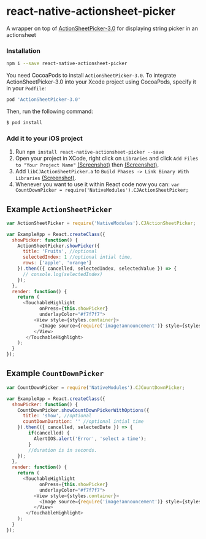 # react-native-actionsheet-picker

A wrapper on top of [ActionSheetPicker-3.0](https://github.com/skywinder/ActionSheetPicker-3.0) for displaying string picker in an actionsheet

### Installation

```bash
npm i --save react-native-actionsheet-picker
```

You need CocoaPods to install `ActionSheetPicker-3.0`.
To integrate ActionSheetPicker-3.0 into your Xcode project using CocoaPods, specify it in your `Podfile`:

```ruby
pod 'ActionSheetPicker-3.0'
```

Then, run the following command:

```bash
$ pod install
```


### Add it to your iOS project

1. Run `npm install react-native-actionsheet-picker --save`
2. Open your project in XCode, right click on `Libraries` and click `Add
   Files to "Your Project Name"` [(Screenshot)](http://url.brentvatne.ca/jQp8) then [(Screenshot)](http://url.brentvatne.ca/1gqUD).
3. Add `libCJActionSheetPicker.a` to `Build Phases -> Link Binary With Libraries`
   [(Screenshot)](http://url.brentvatne.ca/17Xfe).
4. Whenever you want to use it within React code now you can: `var CountDownPicker = require('NativeModules').CJActionSheetPicker;`


## Example `ActionSheetPicker`
```javascript
var ActionSheetPicker = require('NativeModules').CJActionSheetPicker;

var ExampleApp = React.createClass({
  showPicker: function() {
    ActionSheetPicker.showPicker({
      title: 'Fruits', //optional
      selectedIndex: 1 //optional intial time,
      rows: ['apple', 'orange']
    }).then(({ cancelled, selectedIndex, selectedValue }) => {
      // console.log(selectedIndex)
    });
  },  
  render: function() {
    return (
      <TouchableHighlight
            onPress={this.showPicker}
            underlayColor="#f7f7f7">
	      <View style={styles.container}>
	        <Image source={require('image!announcement')} style={styles.image} />
	      </View>
	   </TouchableHighlight>
    );
  }
});
```


## Example `CountDownPicker`
```javascript
var CountDownPicker = require('NativeModules').CJCountDownPicker;

var ExampleApp = React.createClass({
  showPicker: function() {
    CountDownPicker.showCountDownPickerWithOptions({
      title: 'show', //optional
      countDownDuration: '' //optional intial time
    }).then(({ cancelled, selectedDate }) => {
        if(cancelled) {
          AlertIOS.alert('Error', 'select a time');
        }
        //duration is in seconds.
    });
  },  
  render: function() {
    return (
      <TouchableHighlight
            onPress={this.showPicker}
            underlayColor="#f7f7f7">
	      <View style={styles.container}>
	        <Image source={require('image!announcement')} style={styles.image} />
	      </View>
	   </TouchableHighlight>
    );
  }
});
```
